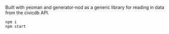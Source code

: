 
Built with yeoman and generator-nod as a generic library for reading in data from the civicdb API. 

    npm i 
    npm start 
